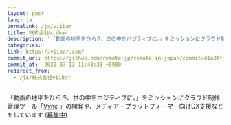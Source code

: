 ```yaml
---
layout: post
lang: ja
permalink: /ja/viibar
title: 株式会社Viibar
description: '「動画の地平をひらき、世の中をポジティブに。」をミッションにクラウド制作管理ツール「Vync 」の開発や、メディア・プラットフォーマー向けDX支援などをしています (募集中)'
categories: 
link: https://viibar.com/
commit_url: https://github.com/remote-jp/remote-in-japan/commit/d1a8fff22044dc017cb1e9358490778bc76795e1
commit_at:  2020-07-13 11:43:33 +0900
redirect_from:
  - /ja/株式会社viibar
---
```


<p>「動画の地平をひらき、世の中をポジティブに。」をミッションにクラウド制作管理ツール「<a href="https://viibar.com/vync">Vync</a> 」の開発や、メディア・プラットフォーマー向けDX支援などをしています <a href="https://viibar.com/recruit">(募集中)</a></p>
